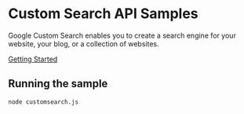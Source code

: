 # Custom Search API Samples

Google Custom Search enables you to create a search engine for your website, your blog, or a collection of websites.

[Getting Started](https://developers.google.com/custom-search/)

## Running the sample

```sh
node customsearch.js
```